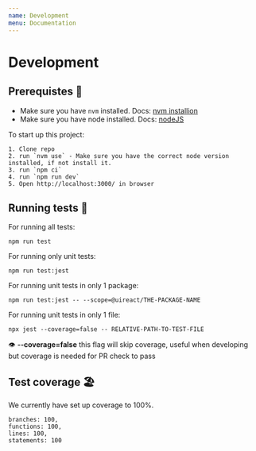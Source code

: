 ```yaml
---
name: Development
menu: Documentation
---
```


# Development

## Prerequistes 🧰

- Make sure you have `nvm` installed. Docs: [nvm installion](https://github.com/nvm-sh/nvm#installing-and-updating)
- Make sure you have node installed. Docs: [nodeJS](https://nodejs.org/en)

To start up this project:

```
1. Clone repo
2. run `nvm use` - Make sure you have the correct node version installed, if not install it.
3. run `npm ci`
4. run `npm run dev`
5. Open http://localhost:3000/ in browser
```

## Running tests 👟

For running all tests:

```
npm run test
```

For running only unit tests:

```
npm run test:jest
```

For running unit tests in only 1 package:

```
npm run test:jest -- --scope=@uireact/THE-PACKAGE-NAME
```

For running unit tests in only 1 file:

```
npx jest --coverage=false -- RELATIVE-PATH-TO-TEST-FILE
```
👁️ **--coverage=false** this flag will skip coverage, useful when developing but coverage is needed for PR check to pass


## Test coverage 🏖️

We currently have set up coverage to 100%.

```
branches: 100,
functions: 100,
lines: 100,
statements: 100
```
